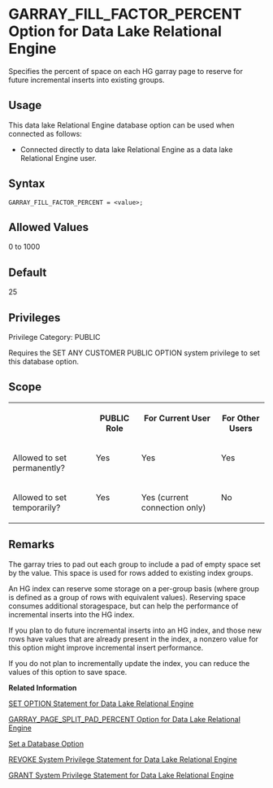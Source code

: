 <!-- loioa637325784f2101595b1f18ba87c93e4 -->

# GARRAY\_FILL\_FACTOR\_PERCENT Option for Data Lake Relational Engine

Specifies the percent of space on each HG garray page to reserve for future incremental inserts into existing groups.



<a name="loioa637325784f2101595b1f18ba87c93e4__section_rwc_fhr_znb"/>

## Usage

This data lake Relational Engine database option can be used when connected as follows:

-   Connected directly to data lake Relational Engine as a data lake Relational Engine user.



<a name="loioa637325784f2101595b1f18ba87c93e4__section_zx3_g24_hrb"/>

## Syntax

```
GARRAY_FILL_FACTOR_PERCENT = <value>;
```



<a name="loioa637325784f2101595b1f18ba87c93e4__iq_refso_561"/>

## Allowed Values

0 to 1000



<a name="loioa637325784f2101595b1f18ba87c93e4__iq_refso_562"/>

## Default

25



<a name="loioa637325784f2101595b1f18ba87c93e4__section_k3c_gxb_3qb"/>

## Privileges

Privilege Category: PUBLIC

Requires the SET ANY CUSTOMER PUBLIC OPTION system privilege to set this database option.



<a name="loioa637325784f2101595b1f18ba87c93e4__iq_refso_563"/>

## Scope


<table>
<tr>
<th valign="top">

 

</th>
<th valign="top">

PUBLIC Role

</th>
<th valign="top">

For Current User

</th>
<th valign="top">

For Other Users

</th>
</tr>
<tr>
<td valign="top">

Allowed to set permanently?

</td>
<td valign="top">

Yes

</td>
<td valign="top">

Yes

</td>
<td valign="top">

Yes

</td>
</tr>
<tr>
<td valign="top">

Allowed to set temporarily?

</td>
<td valign="top">

Yes

</td>
<td valign="top">

Yes \(current connection only\)

</td>
<td valign="top">

No

</td>
</tr>
</table>



<a name="loioa637325784f2101595b1f18ba87c93e4__iq_refso_564"/>

## Remarks

The garray tries to pad out each group to include a pad of empty space set by the value. This space is used for rows added to existing index groups.

An HG index can reserve some storage on a per-group basis \(where group is defined as a group of rows with equivalent values\). Reserving space consumes additional storagespace, but can help the performance of incremental inserts into the HG index.

If you plan to do future incremental inserts into an HG index, and those new rows have values that are already present in the index, a nonzero value for this option might improve incremental insert performance.

If you do not plan to incrementally update the index, you can reduce the values of this option to save space.

**Related Information**  


[SET OPTION Statement for Data Lake Relational Engine](../080-sql-statements/set-option-statement-for-data-lake-relational-engine-a625da7.md "Changes options that affect the behavior of the database and its compatibility with Transact-SQL. Setting the value of an option can change the behavior for all users or an individual user, in either a temporary or permanent scope.")

[GARRAY\_PAGE\_SPLIT\_PAD\_PERCENT Option for Data Lake Relational Engine](garray-page-split-pad-percent-option-for-data-lake-relational-engine-a637949.md "Determines per-page fill factor during page splits on the garray and specifies the percent of space on each HG garray page to reserve for future incremental inserts.")

[Set a Database Option](set-a-database-option-0dcb893.md "You set options with the SET OPTION statement.")

[REVOKE System Privilege Statement for Data Lake Relational Engine](../080-sql-statements/revoke-system-privilege-statement-for-data-lake-relational-engine-a3eadda.md "Removes specific system privileges from specific users and the right to administer the privilege.")

[GRANT System Privilege Statement for Data Lake Relational Engine](../080-sql-statements/grant-system-privilege-statement-for-data-lake-relational-engine-a3dfcb0.md "Grants specific system privileges to users or roles, with or without administrative rights.")

